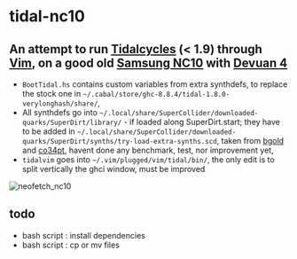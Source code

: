 # tidal-nc10
## An attempt to run [Tidalcycles](tidalcycles.org/) (&lt; 1.9) through [Vim](https://github.com/tidalcycles/vim-tidal), on a good old [Samsung NC10](https://en.wikipedia.org/wiki/Samsung_NC10) with [Devuan 4](devuan.org/)
- `BootTidal.hs` contains custom variables from extra synthdefs, to replace the stock one in `~/.cabal/store/ghc-8.8.4/tidal-1.8.0-verylonghash/share/`, 
- All synthdefs go into `~/.local/share/SuperCollider/downloaded-quarks/SuperDirt/library/` - if loaded along SuperDirt.start; they have to be added in `~/.local/share/SuperCollider/downloaded-quarks/SuperDirt/synths/try-load-extra-synths.scd`, taken from [bgold](https://github.com/bgold-cosmos/SuperDirt-extra/blob/master/Tidal5.scd) and [co34pt](https://github.com/theseanco/howto_co34pt_liveCode), havent done any benchmark, test, nor improvement yet,
- `tidalvim` goes into `~/.vim/plugged/vim/tidal/bin/`, the only edit is to split vertically the ghci window, must be improved

![neofetch_nc10](https://user-images.githubusercontent.com/6011174/203956795-5ef31bde-68ee-4556-8733-adcdfb198801.jpg)

## todo
- bash script : install dependencies 
- bash script : cp or mv files

